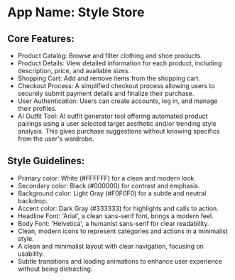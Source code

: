 # **App Name**: Style Store

## Core Features:

- Product Catalog: Browse and filter clothing and shoe products.
- Product Details: View detailed information for each product, including description, price, and available sizes.
- Shopping Cart: Add and remove items from the shopping cart.
- Checkout Process: A simplified checkout process allowing users to securely submit payment details and finalize their purchase.
- User Authentication: Users can create accounts, log in, and manage their profiles.
- AI Outfit Tool: AI outfit generator tool offering automated product pairings using a user selected target aesthetic and/or trending style analysis. This gives purchase suggestions without knowing specifics from the user's wardrobe.

## Style Guidelines:

- Primary color: White (#FFFFFF) for a clean and modern look.
- Secondary color: Black (#000000) for contrast and emphasis.
- Background color: Light Gray (#F0F0F0) for a subtle and neutral backdrop.
- Accent color: Dark Gray (#333333) for highlights and calls to action.
- Headline Font: 'Arial', a clean sans-serif font, brings a modern feel.
- Body Font: 'Helvetica', a humanist sans-serif for clear readability.
- Clean, modern icons to represent categories and actions in a minimalist style.
- A clean and minimalist layout with clear navigation, focusing on usability.
- Subtle transitions and loading animations to enhance user experience without being distracting.